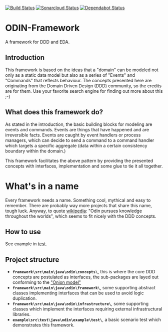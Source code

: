 [![Build Status](https://dev.azure.com/telcirion/Playground/_apis/build/status/telcirion.odin?branchName=master)](https://dev.azure.com/telcirion/Playground/_build/latest?definitionId=10&branchName=master)
[![Sonarcloud Status](https://sonarcloud.io/api/project_badges/measure?project=telcirion_odin&metric=coverage)](https://sonarcloud.io/dashboard?id=telcirion_odin)
[![Dependabot Status](https://api.dependabot.com/badges/status?host=github&repo=telcirion/odin)](https://dependabot.com)
# ODIN-Framework
A framework for DDD and EDA.
## Introduction
This framework is based on the ideas that a "domain" can be modeled not only as a static data model but also as a series of "Events" and "Commands" that reflects behaviour. The concepts presented here are originating from the Domain Driven Design (DDD) community, so the credits are for them. Use your favorite search engine for finding out more about this ;-)

## What does this framework do?
As stated in the introduction, the basic building blocks for modeling are events and commands. Events are things
that have happened and are irreversible facts. Events are caught by event handlers or process managers, which can decide
to send a command to a command handler which targets a specific aggregate (data within a certain consistency boundary
within the domain.)

This framework facilitates the above pattern by providing the presented concepts with interfaces, implementation and
some glue to tie it all together.

# What's in a name
Every framework needs a name. Something cool, mythical and easy to remember. There are probably way more projects that
share this name, tough luck. Anyway, to quote [wikipedia](https://en.wikipedia.org/wiki/Norse_mythology): "Odin pursues knowledge throughout the worlds",
which seems to fit nicely with the DDD concepts.

## How to use
See example in [test](https://github.com/telcirion/odin/tree/master/example/src/test/java/odin/example/test).

## Project structure
- **`framework\src\main\java\odin\concepts\`**, this is where the core DDD concepts are postulated as interfaces, the sub-packages are layed out conforming to the ["Onion model"](https://jeffreypalermo.com/2008/07/the-onion-architecture-part-1/)
- **`framework\src\main\java\odin\framework\`**, some supporting abstract classes implementing interfaces that can be used to avoid logic duplication.
- **`framework\src\main\java\odin\infrastructure\`**, some supporting classes which implement the interfaces requiring external infrastructural libraries.
- **`example\src\test\java\odin\example\test\`**, a basic scenario test which demonstrates this framework.
